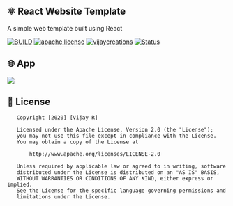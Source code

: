 ## ⚛ React Website Template

A simple web template built using React

[![BUILD](https://img.shields.io/badge/Build-OK-<COLOR>.svg)](https://github.com/vijayinyoutube/vijaycreation_WEB)  [![apache license](https://img.shields.io/badge/License-apache-blue.svg)](https://github.com/vijayinyoutube/vijaycreation_WEB) [![vijaycreations](https://img.shields.io/website-up-vijaycreations-green-red/http/cv.lbesson.qc.to.svg)](https://www.youtube.com/channel/UCBC_Z7jla1GSITcqLKAtPxQ) [![Status](https://img.shields.io/badge/Status-Beginner-<COLOR>.svg)](https://github.com/vijayinyoutube/vijaycreation_WEB)

## 🌐 App
<img src="https://user-images.githubusercontent.com/58719230/88392584-dc8c4900-cdd9-11ea-9a00-3f599e3cc6a9.png">





## 📑 License
```
   Copyright [2020] [Vijay R]

   Licensed under the Apache License, Version 2.0 (the "License");
   you may not use this file except in compliance with the License.
   You may obtain a copy of the License at

       http://www.apache.org/licenses/LICENSE-2.0

   Unless required by applicable law or agreed to in writing, software
   distributed under the License is distributed on an "AS IS" BASIS,
   WITHOUT WARRANTIES OR CONDITIONS OF ANY KIND, either express or implied.
   See the License for the specific language governing permissions and
   limitations under the License.
   ```
